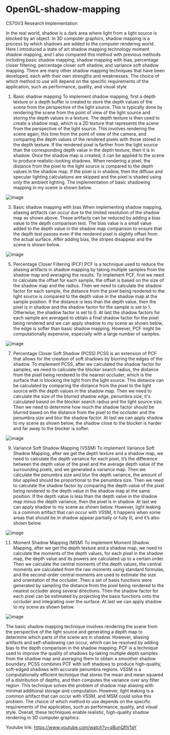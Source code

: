 # OpenGL-shadow-mapping
CS7GV3 Research Implementation 

In the real world, shadow is a dark area where light from a light source is blocked by an object. In 3D computer graphics, shadow mapping is a process by which shadows are added to the computer rendering world. Here I introduced a state of art shadow mapping technology moment shadow mapping, and I also compared this method with previous methods including basic shadow mapping, shadow mapping with bias, percentage closer filtering, percentage closer soft shadow, and variance soft shadow mapping. There are many other shadow mapping techniques that have been developed, each with their own strengths and weaknesses. The choice of which method to use will depend on the specific requirements of the application, such as performance, quality, and visual style

1. Basic shadow mapping
To implement shadow mapping, first a depth texture or a depth buffer is created to store the depth values of the scene from the perspective of the light source. This is typically done by rendering the scene from the point of view of the light source and storing the depth values in a texture.
The depth texture is then used to create a shadow map, which is a 2D texture that represents the scene from the perspective of the light source. This involves rendering the scene again, this time from the point of view of the camera, and comparing the depth values of the rendered pixels with those stored in the depth texture. If the rendered pixel is farther from the light source than the corresponding depth value in the depth texture, then it is in shadow.
Once the shadow map is created, it can be applied to the scene to produce realistic-looking shadows. When rendering a pixel, the distance from the pixel to the light source is compared to the depth values in the shadow map. If the pixel is in shadow, then the diffuse and specular lighting calculations are skipped and the pixel is shaded using only the ambient lighting. The implementation of basic shadowing mapping in my scene is shown below.

![image](https://github.com/Weiwei-Wan/OpenGL-shadow-mapping/assets/74362292/11b314c9-4056-4e8e-b73f-90801d46c14a)

3. Basic shadow mapping with bias
When implementing shadow mapping, aliasing artifacts can occur due to the limited resolution of the shadow map as shown above. These artifacts can be reduced by adding a bias value to the depth comparison test. The bias value is a small value added to the depth value in the shadow map comparison to ensure that the depth test passes even if the rendered pixel is slightly offset from the actual surface. After adding bias, the stripes disappear and the scene is shown below.

![image](https://github.com/Weiwei-Wan/OpenGL-shadow-mapping/assets/74362292/42a37e4b-2425-4699-9a18-b6e0ddd35db3)

5. Percentage Closer Filtering (PCF) 
PCF is a technique used to reduce the aliasing artifacts in shadow mapping by taking multiple samples from the shadow map and averaging the results. To implement PCF, first we need to calculate the offset for each sample, the offset is based on the size of the shadow map and the radius. Then we need to calculate the shadow factor for each sample, the distance from the pixel being rendered to the light source is compared to the depth value in the shadow map at the sample position. If the distance is less than the depth value, then the pixel is in shadow and the shadow factor for the sample is set to 1. Otherwise, the shadow factor is set to 0. At last the shadow factors for each sample are averaged to obtain a final shadow factor for the pixel being rendered and we can apply shadow to my scene as shown below, the edge is softer than basic shadow mapping. However, PCF might be computationally expensive, especially with a large number of samples.

![image](https://github.com/Weiwei-Wan/OpenGL-shadow-mapping/assets/74362292/a23df898-27bf-41eb-bf06-adc506fa91b6)

7. Percentage Closer Soft Shadow (PCSS)
PCSS is an extension of PCF that allows for the creation of soft shadows by blurring the edges of the shadow. To implement PCSS, after we calculated the shadow factor for samples, we need to calculate the blocker search radius, the distance from the pixel being rendered to the nearest occluder, which is the surface that is blocking the light from the light source. This distance can be calculated by comparing the distance from the pixel to the light source with the depth values in the shadow map. Then we need to calculate the size of the blurred shadow edge, penumbra size, it's calculated based on the blocker search radius and the light source size. Then we need to determine how much the shadow factor should be blurred based on the distance from the pixel to the occluder and the penumbra size and blur the shadow factor. At last we can apply shadow to my scene as shown below, the shadow close to the blocker is harder and far away to the blocker is softer.

![image](https://github.com/Weiwei-Wan/OpenGL-shadow-mapping/assets/74362292/5ced21f3-988a-4371-bea6-53abe8b9c425)

9. Variance Soft Shadow Mapping (VSSM)
To implement Variance Soft Shadow Mapping, after we get the depth texture and a shadow map, we need to calculate the depth variance for each pixel, it’s the difference between the depth value of the pixel and the average depth value of the surrounding pixels, and we generated a variance map. Then we calculate the penumbra size and blur the depth variance, the amount of blur applied should be proportional to the penumbra size. Then we need to calculate the shadow factor by comparing the depth value of the pixel being rendered to the depth value in the shadow map at the same position. If the depth value is less than the depth value in the shadow map minus the depth variance, then the pixel is in shadow. At last we can apply shadow to my scene as shown below. However, light leaking is a common artifact that can occur with VSSM, it happens when some areas that should be in shadow appear partially or fully lit, and it’s also shown below.

![image](https://github.com/Weiwei-Wan/OpenGL-shadow-mapping/assets/74362292/c0288c5e-1bb5-49b7-b6a4-d8fb0d4f1e60)

11. Moment Shadow Mapping (MSM)
​​To implement Moment Shadow Mapping, after we get the depth texture and a shadow map, we need to calculate the moments of the depth values, for each pixel in the shadow map, the depth value and its powers are calculated up to a certain order. Then we calculate the central moments of the depth values, the central moments are calculated from the raw moments using standard formulas, and the second-order central moments are used to estimate the size and orientation of the occluder. Then a set of basis functions were generated by sampling the distance from the pixel being rendered to the nearest occluder along several directions. Then the shadow factor for each pixel can be estimated by projecting the basis functions onto the occluder and integrating over the surface. At last we can apply shadow to my scene as shown below.

![image](https://github.com/Weiwei-Wan/OpenGL-shadow-mapping/assets/74362292/ed15fe70-0423-48eb-bac4-5750a1f1f01a)

The basic shadow mapping technique involves rendering the scene from the perspective of the light source and generating a depth map to determine which parts of the scene are in shadow. However, aliasing artifacts and self-shadowing can occur, which can be resolved by adding bias to the depth comparison in the shadow mapping. PCF is a technique used to improve the quality of shadows by taking multiple depth samples from the shadow map and averaging them to obtain a smoother shadow boundary. PCSS combines PCF with soft shadows to produce high-quality, soft-edged shadows with accurate penumbra regions. VSSM is a computationally efficient technique that stores the mean and mean squared of a distribution of depths, and then computes the variance over any filter region. This technique solves the problem of shadow map aliasing with minimal additional storage and computation. However, light leaking is a common artifact that can occur with VSSM, and MSM could solve this problem. The choice of which method to use depends on the specific requirements of the application, such as performance, quality, and visual style. Overall, these techniques enable realistic, high-quality shadow rendering in 3D computer graphics.

Youtube link: https://www.youtube.com/watch?v=qBunQflV1aY

